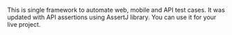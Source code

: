 This is single framework to automate web, mobile and API test cases. It was updated with API assertions using AssertJ library. You can use it for your live project.